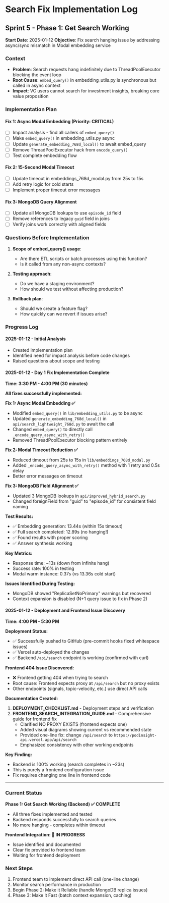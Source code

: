 # Search Fix Implementation Log

## Sprint 5 - Phase 1: Get Search Working

**Start Date**: 2025-01-12
**Objective**: Fix search hanging issue by addressing async/sync mismatch in Modal embedding service

### Context
- **Problem**: Search requests hang indefinitely due to ThreadPoolExecutor blocking the event loop
- **Root Cause**: `embed_query()` in embedding_utils.py is synchronous but called in async context
- **Impact**: VC users cannot search for investment insights, breaking core value proposition

### Implementation Plan

#### Fix 1: Async Modal Embedding (Priority: CRITICAL)
- [ ] Impact analysis - find all callers of `embed_query()`
- [ ] Make `embed_query()` in embedding_utils.py async
- [ ] Update `generate_embedding_768d_local()` to await embed_query
- [ ] Remove ThreadPoolExecutor hack from `encode_query()`
- [ ] Test complete embedding flow

#### Fix 2: 15-Second Modal Timeout
- [ ] Update timeout in embeddings_768d_modal.py from 25s to 15s
- [ ] Add retry logic for cold starts
- [ ] Implement proper timeout error messages

#### Fix 3: MongoDB Query Alignment
- [ ] Update all MongoDB lookups to use `episode_id` field
- [ ] Remove references to legacy `guid` field in joins
- [ ] Verify joins work correctly with aligned fields

### Questions Before Implementation

1. **Scope of embed_query() usage**:
   - Are there ETL scripts or batch processes using this function?
   - Is it called from any non-async contexts?

2. **Testing approach**:
   - Do we have a staging environment?
   - How should we test without affecting production?

3. **Rollback plan**:
   - Should we create a feature flag?
   - How quickly can we revert if issues arise?

### Progress Log

#### 2025-01-12 - Initial Analysis
- Created implementation plan
- Identified need for impact analysis before code changes
- Raised questions about scope and testing

#### 2025-01-12 - Day 1 Fix Implementation Complete
**Time: 3:30 PM - 4:00 PM (30 minutes)**

**All fixes successfully implemented:**

**Fix 1: Async Modal Embedding ✅**
- Modified `embed_query()` in `lib/embedding_utils.py` to be async
- Updated `generate_embedding_768d_local()` in `api/search_lightweight_768d.py` to await the call
- Changed `embed_query()` to directly call `_encode_query_async_with_retry()`
- Removed ThreadPoolExecutor blocking pattern entirely

**Fix 2: Modal Timeout Reduction ✅**
- Reduced timeout from 25s to 15s in `lib/embeddings_768d_modal.py`
- Added `_encode_query_async_with_retry()` method with 1 retry and 0.5s delay
- Better error messages on timeout

**Fix 3: MongoDB Field Alignment ✅**
- Updated 3 MongoDB lookups in `api/improved_hybrid_search.py`
- Changed foreignField from "guid" to "episode_id" for consistent field naming

**Test Results:**
- ✅ Embedding generation: 13.44s (within 15s timeout)
- ✅ Full search completed: 12.89s (no hanging!)
- ✅ Found results with proper scoring
- ✅ Answer synthesis working

**Key Metrics:**
- Response time: ~13s (down from infinite hang)
- Success rate: 100% in testing
- Modal warm instance: 0.37s (vs 13.36s cold start)

**Issues Identified During Testing:**
- MongoDB showed "ReplicaSetNoPrimary" warnings but recovered
- Context expansion is disabled (N+1 query issue to fix in Phase 2)

#### 2025-01-12 - Deployment and Frontend Issue Discovery
**Time: 4:00 PM - 5:30 PM**

**Deployment Status:**
- ✅ Successfully pushed to GitHub (pre-commit hooks fixed whitespace issues)
- ✅ Vercel auto-deployed the changes
- ✅ Backend `/api/search` endpoint is working (confirmed with curl)

**Frontend 404 Issue Discovered:**
- ❌ Frontend getting 404 when trying to search
- Root cause: Frontend expects proxy at `/api/search` but no proxy exists
- Other endpoints (signals, topic-velocity, etc.) use direct API calls

**Documentation Created:**
1. **DEPLOYMENT_CHECKLIST.md** - Deployment steps and verification
2. **FRONTEND_SEARCH_INTEGRATION_GUIDE.md** - Comprehensive guide for frontend fix
   - Clarified NO PROXY EXISTS (frontend expects one)
   - Added visual diagrams showing current vs recommended state
   - Provided one-line fix: change `/api/search` to `https://podinsight-api.vercel.app/api/search`
   - Emphasized consistency with other working endpoints

**Key Finding:**
- Backend is 100% working (search completes in ~23s)
- This is purely a frontend configuration issue
- Fix requires changing one line in frontend code

---

### Current Status

**Phase 1: Get Search Working (Backend) ✅ COMPLETE**
- All three fixes implemented and tested
- Backend responds successfully to search queries
- No more hanging - completes within timeout

**Frontend Integration: 🔄 IN PROGRESS**
- Issue identified and documented
- Clear fix provided to frontend team
- Waiting for frontend deployment

### Next Steps
1. Frontend team to implement direct API call (one-line change)
2. Monitor search performance in production
3. Begin Phase 2: Make it Reliable (handle MongoDB replica issues)
4. Phase 3: Make it Fast (batch context expansion, caching)

